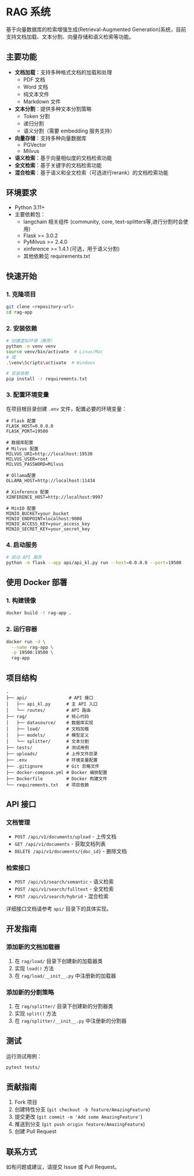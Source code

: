# RAG 系统

基于向量数据库的检索增强生成(Retrieval-Augmented Generation)系统，目前支持文档加载、文本分割、向量存储和语义检索等功能。

## 主要功能

- **文档加载**：支持多种格式文档的加载和处理
  - PDF 文档
  - Word 文档
  - 纯文本文件
  - Markdown 文件
- **文本分割**：提供多种文本分割策略
  - Token 分割
  - 递归分割
  - 语义分割（需要 embedding 服务支持）
- **向量存储**：支持多种向量数据库
  - PGVector
  - Milvus
- **语义检索**：基于向量相似度的文档检索功能
- **全文检索**：基于关键字的文档检索功能
- **混合检索**：基于语义和全文检索（可选进行rerank）的文档检索功能

## 环境要求

- Python 3.11+
- 主要依赖包：
  - langchain 相关组件 (community, core, text-splitters等,进行分割时会使用)
  - Flask >= 3.0.2
  - PyMilvus >= 2.4.0
  - xinference >= 1.4.1 (可选，用于语义分割)
  - 其他依赖见 requirements.txt

## 快速开始

### 1. 克隆项目
```bash
git clone <repository-url>
cd rag-app
```

### 2. 安装依赖
```bash
# 创建虚拟环境（推荐）
python -m venv venv
source venv/bin/activate  # Linux/Mac
# 或
.\venv\Scripts\activate  # Windows

# 安装依赖
pip install -r requirements.txt
```

### 3. 配置环境变量
在项目根目录创建 `.env` 文件，配置必要的环境变量：
```env
# Flask 配置
FLASK_HOST=0.0.0.0
FLASK_PORT=19500

# 数据库配置
# Milvus 配置
MILVUS_URI=http://localhost:19530
MILVUS_USER=root
MILVUS_PASSWORD=Milvus

# Ollama配置
OLLAMA_HOST=http://localhost:11434

# Xinference 配置
XINFERENCE_HOST=http://localhost:9997

# MinIO 配置
MINIO_BUCKET=your_bucket
MINIO_ENDPOINT=localhost:9000
MINIO_ACCESS_KEY=your_access_key
MINIO_SECRET_KEY=your_secret_key

```

### 4. 启动服务
```bash
# 启动 API 服务
python -m flask --app api/api_kl.py run --host=0.0.0.0 --port=19500
```

## 使用 Docker 部署

### 1. 构建镜像
```bash
docker build -t rag-app .
```

### 2. 运行容器
```bash
docker run -d \
  --name rag-app \
  -p 19500:19500 \
  rag-app
```

## 项目结构

```
.
├── api/                # API 接口
│   ├── api_kl.py      # 主 API 入口
│   └── routes/        # API 路由
├── rag/               # 核心代码
│   ├── datasource/    # 数据库实现
│   ├── load/          # 文档加载
│   ├── models/        # 模型定义
│   └── splitter/      # 文本分割
├── tests/             # 测试用例
├── uploads/           # 上传文件目录
├── .env               # 环境变量配置
├── .gitignore         # Git 忽略文件
├── docker-compose.yml # Docker 编排配置
├── Dockerfile         # Docker 构建文件
└── requirements.txt   # 项目依赖
```

## API 接口

### 文档管理
- `POST /api/v1/documents/upload` - 上传文档
- `GET /api/v1/documents` - 获取文档列表
- `DELETE /api/v1/documents/{doc_id}` - 删除文档

### 检索接口
- `POST /api/v1/search/semantic` - 语义检索
- `POST /api/v1/search/fulltext` - 全文检索
- `POST /api/v1/search/hybrid` - 混合检索

详细接口文档请参考 `api/` 目录下的具体实现。

## 开发指南

### 添加新的文档加载器
1. 在 `rag/load/` 目录下创建新的加载器类
2. 实现 `load()` 方法
3. 在 `rag/load/__init__.py` 中注册新的加载器

### 添加新的分割策略
1. 在 `rag/splitter/` 目录下创建新的分割器类
2. 实现 `split()` 方法
3. 在 `rag/splitter/__init__.py` 中注册新的分割器

## 测试

运行测试用例：
```bash
pytest tests/
```

## 贡献指南

1. Fork 项目
2. 创建特性分支 (`git checkout -b feature/AmazingFeature`)
3. 提交更改 (`git commit -m 'Add some AmazingFeature'`)
4. 推送到分支 (`git push origin feature/AmazingFeature`)
5. 创建 Pull Request

## 联系方式

如有问题或建议，请提交 Issue 或 Pull Request。
